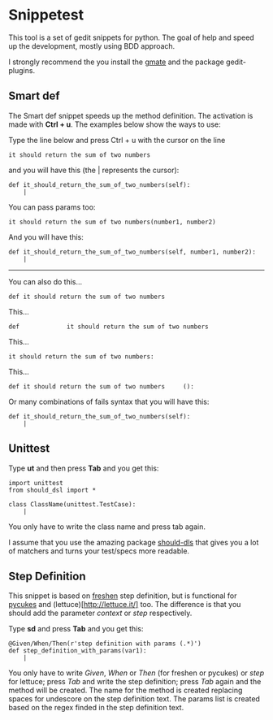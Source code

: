 Snippetest
==========

This tool is a set of gedit snippets for python. The goal of help and speed up
the development, mostly using BDD approach.

I strongly recommend the you install the [gmate](http://github.com/gmate/gmate)
and the package gedit-plugins.

Smart def
---------

The Smart def snippet speeds up the method definition. The activation is made
with **Ctrl + u**. The examples below show the ways to use:

Type the line below and press Ctrl + u with the cursor on the line

    it should return the sum of two numbers

and you will have this (the | represents the cursor):

    def it_should_return_the_sum_of_two_numbers(self):
        |

You can pass params too:

    it should return the sum of two numbers(number1, number2)

And you will have this:

    def it_should_return_the_sum_of_two_numbers(self, number1, number2):
        |

--------------------------------------------------------------------------------

You can also do this...

    def it should return the sum of two numbers

This...

    def             it should return the sum of two numbers

This...

    it should return the sum of two numbers:

This...

    def it should return the sum of two numbers     ():

Or many combinations of fails syntax that you will have this:

    def it_should_return_the_sum_of_two_numbers(self):
        |


Unittest
--------

Type **ut** and then press **Tab** and you get this:

    import unittest
    from should_dsl import *

    class ClassName(unittest.TestCase):
        |

You only have to write the class name and press tab again.

I assume that you use the amazing package [should-dls](http://github.com/hugobr/should-dsl)
that gives you a lot of matchers and turns your test/specs more readable.


Step Definition
---------------

This snippet is based on [freshen](http://github.com/rlisagor/freshen) step
definition, but is functional for [pycukes](http://github.com/hugobr/pycukes)
and (lettuce)[http://lettuce.it/] too. The difference is that you should add the
parameter *context* or *step* respectively.

Type **sd** and press **Tab** and you get this:

    @Given/When/Then(r'step definition with params (.*)')
    def step_definition_with_params(var1):
        |

You only have to write *Given*, *When* or *Then* (for freshen or pycukes) or
*step* for lettuce; press *Tab* and write the step definition; press *Tab* again
and the method will be created. The name for the method is created replacing
spaces for undescore on the step definition text. The params list is created
based on the regex finded in the step definition text.

